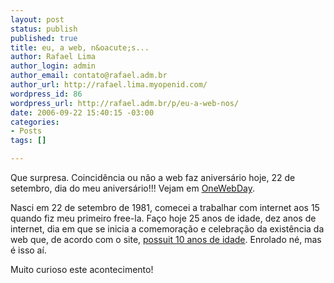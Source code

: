 ```yaml
--- 
layout: post
status: publish
published: true
title: eu, a web, n&oacute;s...
author: Rafael Lima
author_login: admin
author_email: contato@rafael.adm.br
author_url: http://rafael.lima.myopenid.com/
wordpress_id: 86
wordpress_url: http://rafael.adm.br/p/eu-a-web-nos/
date: 2006-09-22 15:40:15 -03:00
categories: 
- Posts
tags: []

---
```

Que surpresa. Coincid&ecirc;ncia ou n&atilde;o a web faz anivers&aacute;rio hoje, 22 de setembro, dia do meu anivers&aacute;rio!!! Vejam em <a href="http://www.onewebday.org/">OneWebDay</a>.

Nasci em 22 de setembro de 1981, comecei a trabalhar com internet aos 15 quando fiz meu primeiro free-la. Fa&ccedil;o hoje 25 anos de idade, dez anos de internet, dia em que se inicia a comemora&ccedil;&atilde;o e celebra&ccedil;&atilde;o da exist&ecirc;ncia da web que, de acordo com o site, <a href="http://www.onewebday.org/?p=158">possuit 10 anos de idade</a>. Enrolado n&eacute;, mas &eacute; isso a&iacute;.

Muito curioso este acontecimento!
